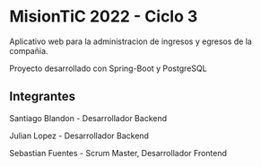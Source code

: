 # MisionTiC 2022 - Ciclo 3

Aplicativo web para la administracion de ingresos y egresos de la compañia.

Proyecto desarrollado con Spring-Boot y PostgreSQL

## Integrantes

Santiago Blandon - Desarrollador Backend

Julian Lopez -  Desarrollador Backend

Sebastian Fuentes - Scrum Master, Desarrollador Frontend
